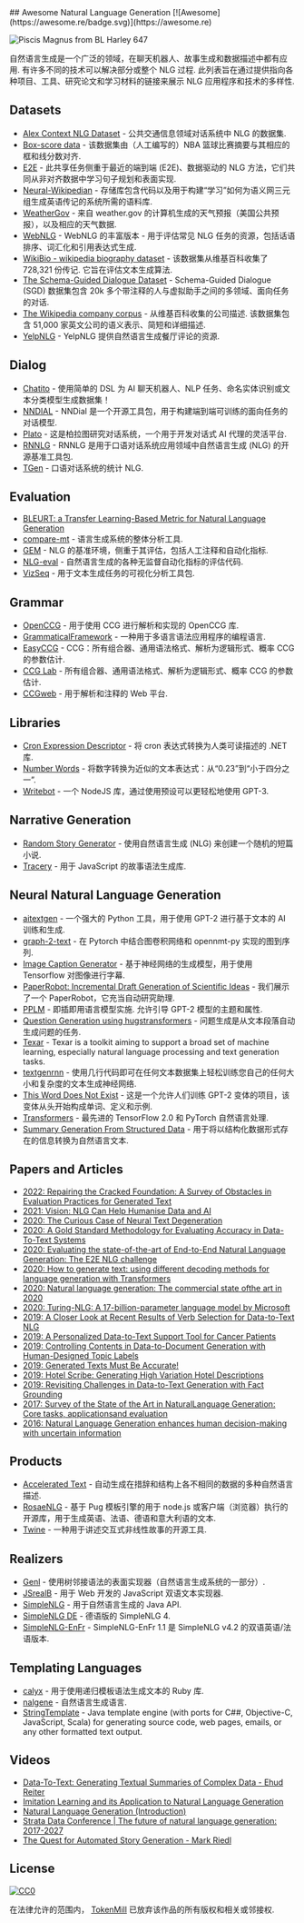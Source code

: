 <div class="github-widget" data-repo="accelerated-text/awesome-nlg"></div>
## Awesome Natural Language Generation [![Awesome](https://awesome.re/badge.svg)](https://awesome.re)

![Piscis Magnus from BL Harley 647](https://raw.githubusercontent.com/accelerated-text/awesome-nlg/master/logo.png)

自然语言生成是一个广泛的领域，在聊天机器人、故事生成和数据描述中都有应用. 有许多不同的技术可以解决部分或整个 NLG 过程. 此列表旨在通过提供指向各种项目、工具、研究论文和学习材料的链接来展示 NLG 应用程序和技术的多样性.



## Datasets

- [Alex Context NLG Dataset](https://github.com/UFAL-DSG/alex_context_nlg_dataset) - 公共交通信息领域对话系统中 NLG 的数据集.
- [Box-score data](https://github.com/harvardnlp/boxscore-data/) - 该数据集由（人工编写的）NBA 篮球比赛摘要与其相应的框和线分数对齐.
- [E2E](http://www.macs.hw.ac.uk/InteractionLab/E2E) - 此共享任务侧重于最近的端到端 (E2E)、数据驱动的 NLG 方法，它们共同从非对齐数据中学习句子规划和表面实现.
- [Neural-Wikipedian](https://github.com/pvougiou/Neural-Wikipedian) - 存储库包含代码以及用于构建“学习”如何为语义网三元组生成英语传记的系统所需的语料库.
- [WeatherGov](https://cs.stanford.edu/~pliang/data/weather-data.zip) - 来自 weather.gov 的计算机生成的天气预报（美国公共预报），以及相应的天气数据.
- [WebNLG](https://github.com/ThiagoCF05/webnlg) - WebNLG 的丰富版本 - 用于评估常见 NLG 任务的资源，包括话语排序、词汇化和引用表达式生成.
- [WikiBio - wikipedia biography dataset](https://rlebret.github.io/wikipedia-biography-dataset/)  - 该数据集从维基百科收集了 728,321 份传记. 它旨在评估文本生成算法.
- [The Schema-Guided Dialogue Dataset](https://github.com/google-research-datasets/dstc8-schema-guided-dialogue) - Schema-Guided Dialogue (SGD) 数据集包含 20k 多个带注释的人与虚拟助手之间的多领域、面向任务的对话.
- [The Wikipedia company corpus](https://gricad-gitlab.univ-grenoble-alpes.fr/getalp/wikipediacompanycorpus)  - 从维基百科收集的公司描述. 该数据集包含 51,000 家英文公司的语义表示、简短和详细描述.
- [YelpNLG](https://nlds.soe.ucsc.edu/yelpnlg) - YelpNLG 提供自然语言生成餐厅评论的资源.

## Dialog

- [Chatito](https://github.com/rodrigopivi/Chatito) - 使用简单的 DSL 为 AI 聊天机器人、NLP 任务、命名实体识别或文本分类模型生成数据集！
- [NNDIAL](https://github.com/shawnwun/NNDIAL) - NNDial 是一个开源工具包，用于构建端到端可训练的面向任务的对话模型.
- [Plato](https://github.com/uber-research/plato-research-dialogue-system) - 这是柏拉图研究对话系统，一个用于开发对话式 AI 代理的灵活平台. 
- [RNNLG](https://github.com/shawnwun/RNNLG) - RNNLG 是用于口语对话系统应用领域中自然语言生成 (NLG) 的开源基准工具包.
- [TGen](https://github.com/UFAL-DSG/tgen) - 口语对话系统的统计 NLG.

## Evaluation

- [BLEURT: a Transfer Learning-Based Metric for Natural Language Generation](https://github.com/google-research/bleurt)
- [compare-mt](https://github.com/neulab/compare-mt) - 语言生成系统的整体分析工具.
- [GEM](https://gem-benchmark.com/) - NLG 的基准环境，侧重于其评估，包括人工注释和自动化指标.
- [NLG-eval](https://github.com/Maluuba/nlg-eval) - 自然语言生成的各种无监督自动化指标的评估代码.
- [VizSeq](https://github.com/facebookresearch/vizseq) - 用于文本生成任务的可视化分析工具包.

## Grammar

- [OpenCCG](https://github.com/OpenCCG/openccg) - 用于使用 CCG 进行解析和实现的 OpenCCG 库.
- [GrammaticalFramework](http://www.grammaticalframework.org/) - 一种用于多语言语法应用程序的编程语言.
- [EasyCCG](https://github.com/mikelewis0/easyccg) - CCG：所有组合器、通用语法格式、解析为逻辑形式、概率 CCG 的参数估计.
- [CCG Lab](https://github.com/bozsahin/ccglab) - 所有组合器、通用语法格式、解析为逻辑形式、概率 CCG 的参数估计.
- [CCGweb](https://github.com/texttheater/ccgweb) - 用于解析和注释的 Web 平台.

## Libraries

- [Cron Expression Descriptor](https://github.com/bradymholt/cron-expression-descriptor) - 将 cron 表达式转换为人类可读描述的 .NET 库.
- [Number Words](https://github.com/tokenmill/numberwords) - 将数字转换为近似的文本表达式：从“0.23”到“小于四分之一”.
- [Writebot](https://docs.writebot.app) - 一个 NodeJS 库，通过使用预设可以更轻松地使用 GPT-3.

## Narrative Generation

- [Random Story Generator](https://github.com/aherriot/story-generator) - 使用自然语言生成 (NLG) 来创建一个随机的短篇小说.
- [Tracery](https://github.com/galaxykate/tracery) - 用于 JavaScript 的故事语法生成库.

## Neural Natural Language Generation

- [aitextgen](https://github.com/minimaxir/aitextgen) - 一个强大的 Python 工具，用于使用 GPT-2 进行基于文本的 AI 训练和生成.
- [graph-2-text](https://github.com/diegma/graph-2-text) - 在 Pytorch 中结合图卷积网络和 opennmt-py 实现的图到序列.
- [Image Caption Generator](https://github.com/neural-nuts/image-caption-generator) - 基于神经网络的生成模型，用于使用 Tensorflow 对图像进行字幕.
- [PaperRobot: Incremental Draft Generation of Scientific Ideas](https://github.com/EagleW/PaperRobot) - 我们展示了一个 PaperRobot，它充当自动研究助理.
- [PPLM](https://github.com/uber-research/PPLM)  - 即插即用语言模型实施. 允许引导 GPT-2 模型的主题和属性.
- [Question Generation using hugstransformers](https://github.com/patil-suraj/question_generation) - 问题生成是从文本段落自动生成问题的任务.
- [Texar](https://github.com/asyml/texar) - Texar is a toolkit aiming to support a broad set of machine learning, especially natural language processing and text generation tasks.
- [textgenrnn](https://github.com/minimaxir/textgenrnn) - 使用几行代码即可在任何文本数据集上轻松训练您自己的任何大小和复杂度的文本生成神经网络.
- [This Word Does Not Exist](https://github.com/turtlesoupy/this-word-does-not-exist) - 这是一个允许人们训练 GPT-2 变体的项目，该变体从头开始构成单词、定义和示例.
- [Transformers](https://github.com/huggingface/transformers) - 最先进的 TensorFlow 2.0 和 PyTorch 自然语言处理.
- [Summary Generation From Structured Data](https://github.com/akanimax/natural-language-summary-generation-from-structured-data) - 用于将以结构化数据形式存在的信息转换为自然语言文本.

## Papers and Articles
- [2022: Repairing the Cracked Foundation: A Survey of Obstacles in Evaluation Practices for Generated Text](https://arxiv.org/abs/2202.06935)
- [2021: Vision: NLG Can Help Humanise Data and AI](https://ehudreiter.com/2021/03/17/vision-nlg-can-help-humanise-data-and-ai/)
- [2020: The Curious Case of Neural Text Degeneration](https://openreview.net/forum?id=rygGQyrFvH)
- [2020: A Gold Standard Methodology for Evaluating Accuracy in Data-To-Text Systems](https://arxiv.org/abs/2011.03992)
- [2020: Evaluating the state-of-the-art of End-to-End Natural Language Generation: The E2E NLG challenge](https://www.sciencedirect.com/science/article/pii/S0885230819300919)
- [2020: How to generate text: using different decoding methods for language generation with Transformers](https://huggingface.co/blog/how-to-generate)
- [2020: Natural language generation: The commercial state ofthe art in 2020](https://www.cambridge.org/core/services/aop-cambridge-core/content/view/BA2417D73AF29F8073FF5B611CDEB97F/S135132492000025Xa.pdf/natural_language_generation_the_commercial_state_of_the_art_in_2020.pdf)
- [2020: Turing-NLG: A 17-billion-parameter language model by Microsoft](https://www.microsoft.com/en-us/research/blog/turing-nlg-a-17-billion-parameter-language-model-by-microsoft/)
- [2019: A Closer Look at Recent Results of Verb Selection for Data-to-Text NLG](https://www.inlg2019.com/assets/papers/178_Paper.pdf)
- [2019: A Personalized Data-to-Text Support Tool for Cancer Patients](https://www.inlg2019.com/assets/papers/28_Paper.pdf)
- [2019: Controlling Contents in Data-to-Document Generation with Human-Designed Topic Labels](https://www.inlg2019.com/assets/papers/79_Paper.pdf)
- [2019: Generated Texts Must Be Accurate!](https://ehudreiter.com/2019/09/26/generated-texts-must-be-accurate/)
- [2019: Hotel Scribe: Generating High Variation Hotel Descriptions](https://www.inlg2019.com/assets/papers/44_Paper.pdf)
- [2019: Revisiting Challenges in Data-to-Text Generation with Fact Grounding](https://www.inlg2019.com/assets/papers/32_Paper.pdf)
- [2017: Survey of the State of the Art in NaturalLanguage Generation: Core tasks, applicationsand evaluation](https://arxiv.org/pdf/1703.09902.pdf)
- [2016: Natural Language Generation enhances human decision-making with uncertain information](https://arxiv.org/pdf/1606.03254.pdf)


## Products 

- [Accelerated Text](https://github.com/tokenmill/accelerated-text) - 自动生成在措辞和结构上各不相同的数据的多种自然语言描述.
- [RosaeNLG](https://rosaenlg.org) - 基于 Pug 模板引擎的用于 node.js 或客户端（浏览器）执行的开源库，用于生成英语、法语、德语和意大利语的文本.
- [Twine](http://twinery.org/) - 一种用于讲述交互式非线性故事的开源工具.

## Realizers

- [Genl](https://github.com/kowey/GenI) - 使用树邻接语法的表面实现器（自然语言生成系统的一部分）.
- [JSrealB](https://github.com/rali-udem/JSrealB) - 用于 Web 开发的 JavaScript 双语文本实现器.
- [SimpleNLG](https://github.com/simplenlg/simplenlg) - 用于自然语言生成的 Java API.
- [SimpleNLG DE](https://github.com/sebischair/SimpleNLG-DE) - 德语版的 SimpleNLG 4.
- [SimpleNLG-EnFr](https://github.com/rali-udem/SimpleNLG-EnFr) - SimpleNLG-EnFr 1.1 是 SimpleNLG v4.2 的双语英语/法语版本.

## Templating Languages

- [calyx](https://github.com/maetl/calyx) - 用于使用递归模板语法生成文本的 Ruby 库.
- [nalgene](https://github.com/spro/nalgene) - 自然语言生成语言.
- [StringTemplate](https://www.stringtemplate.org/) - Java template engine (with ports for C##, Objective-C, JavaScript, Scala) for generating source code, web pages, emails, or any other formatted text output. 

## Videos

- [Data-To-Text: Generating Textual Summaries of Complex Data - Ehud Reiter](https://www.youtube.com/watch?v=kFRw-wk5YOA)
- [Imitation Learning and its Application to Natural Language Generation](https://slideslive.com/38922816/imitation-learning-and-its-application-to-natural-language-generation)
- [Natural Language Generation (Introduction)](https://www.youtube.com/watch?v=4fjM72lbJaw)
- [Strata Data Conference | The future of natural language generation: 2017-2027](https://www.youtube.com/watch?v=Ls7elVbN8bI)
- [The Quest for Automated Story Generation - Mark Riedl](https://www.youtube.com/watch?v=wgcDUX_BPpk)

## License

[![CC0](http://mirrors.creativecommons.org/presskit/buttons/88x31/svg/cc-zero.svg)](http://creativecommons.org/publicdomain/zero/1.0)

在法律允许的范围内， [TokenMill](https://www.tokenmill.ai) 已放弃该作品的所有版权和相关或邻接权.
